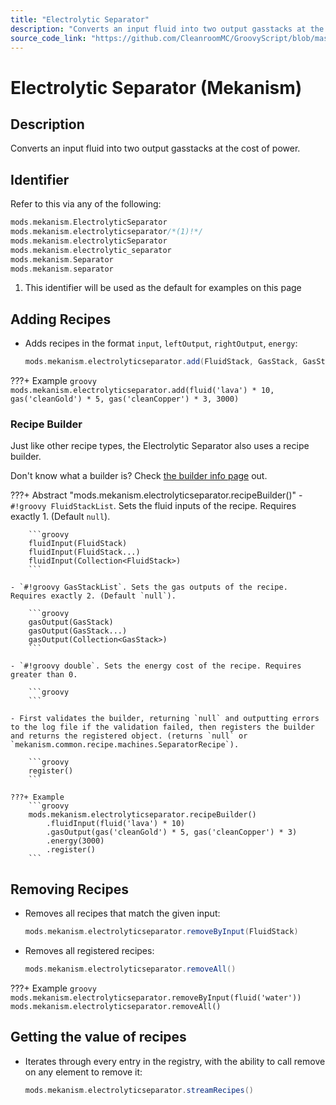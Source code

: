 ```yaml
---
title: "Electrolytic Separator"
description: "Converts an input fluid into two output gasstacks at the cost of power."
source_code_link: "https://github.com/CleanroomMC/GroovyScript/blob/master/src/main/java/com/cleanroommc/groovyscript/compat/mods/mekanism/ElectrolyticSeparator.java"
---
```


# Electrolytic Separator (Mekanism)

## Description

Converts an input fluid into two output gasstacks at the cost of power.

## Identifier

Refer to this via any of the following:

```groovy hl_lines="2"
mods.mekanism.ElectrolyticSeparator
mods.mekanism.electrolyticseparator/*(1)!*/
mods.mekanism.electrolyticSeparator
mods.mekanism.electrolytic_separator
mods.mekanism.Separator
mods.mekanism.separator
```

1. This identifier will be used as the default for examples on this page

## Adding Recipes

- Adds recipes in the format `input`, `leftOutput`, `rightOutput`, `energy`:

    ```groovy
    mods.mekanism.electrolyticseparator.add(FluidStack, GasStack, GasStack, double)
    ```

???+ Example
    ```groovy
    mods.mekanism.electrolyticseparator.add(fluid('lava') * 10, gas('cleanGold') * 5, gas('cleanCopper') * 3, 3000)
    ```

### Recipe Builder

Just like other recipe types, the Electrolytic Separator also uses a recipe builder.

Don't know what a builder is? Check [the builder info page](../../../groovy/builder.md) out.

???+ Abstract "mods.mekanism.electrolyticseparator.recipeBuilder()"
    - `#!groovy FluidStackList`. Sets the fluid inputs of the recipe. Requires exactly 1. (Default `null`).

        ```groovy
        fluidInput(FluidStack)
        fluidInput(FluidStack...)
        fluidInput(Collection<FluidStack>)
        ```

    - `#!groovy GasStackList`. Sets the gas outputs of the recipe. Requires exactly 2. (Default `null`).

        ```groovy
        gasOutput(GasStack)
        gasOutput(GasStack...)
        gasOutput(Collection<GasStack>)
        ```

    - `#!groovy double`. Sets the energy cost of the recipe. Requires greater than 0.

        ```groovy
        ```

    - First validates the builder, returning `null` and outputting errors to the log file if the validation failed, then registers the builder and returns the registered object. (returns `null` or `mekanism.common.recipe.machines.SeparatorRecipe`).

        ```groovy
        register()
        ```

    ???+ Example
        ```groovy
        mods.mekanism.electrolyticseparator.recipeBuilder()
            .fluidInput(fluid('lava') * 10)
            .gasOutput(gas('cleanGold') * 5, gas('cleanCopper') * 3)
            .energy(3000)
            .register()
        ```



## Removing Recipes

- Removes all recipes that match the given input:

    ```groovy
    mods.mekanism.electrolyticseparator.removeByInput(FluidStack)
    ```

- Removes all registered recipes:

    ```groovy
    mods.mekanism.electrolyticseparator.removeAll()
    ```

???+ Example
    ```groovy
    mods.mekanism.electrolyticseparator.removeByInput(fluid('water'))
    mods.mekanism.electrolyticseparator.removeAll()
    ```

## Getting the value of recipes

- Iterates through every entry in the registry, with the ability to call remove on any element to remove it:

    ```groovy
    mods.mekanism.electrolyticseparator.streamRecipes()
    ```
